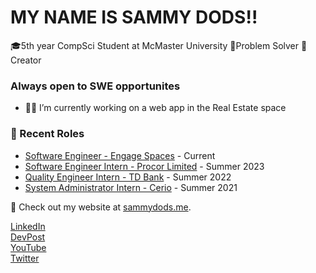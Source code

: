 # MY NAME IS SAMMY DODS!!
🎓5th year CompSci Student at McMaster University
🤔Problem Solver
👾Creator

### Always open to SWE opportunites

- 🌱👯 I’m currently working on a web app in the Real Estate space

### 📝 Recent Roles

<!-- writing starts -->
* [Software Engineer - Engage Spaces](https://www.engagespaces.com/) - Current
* [Software Engineer Intern - Procor Limited](https://www.procor.com/) - Summer 2023 
* [Quality Engineer Intern - TD Bank](https://www.td.com/) - Summer 2022
* [System Administrator Intern - Cerio](https://www.cerio.io/) - Summer 2021

<!-- writing ends -->

🚀 Check out my website at [sammydods.me](https://sammysdods.me).

[LinkedIn](https://www.linkedin.com/in/sammy-dods/)  
[DevPost](https://devpost.com/sammysdods?ref_content=user-portfolio&ref_feature=portfolio&ref_medium=global-nav)  
[YouTube](https://www.youtube.com/@SammyDods)  
[Twitter](https://twitter.com/Sammy_Dods)  

